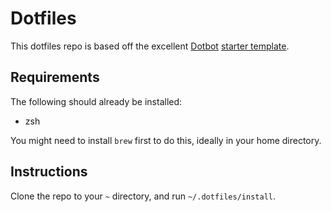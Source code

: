 # Dotfiles

This dotfiles repo is based off the excellent [Dotbot][dotbot] [starter template][dotfiles_template].

## Requirements

The following should already be installed:

- zsh

You might need to install `brew` first to do this, ideally in your home directory.

## Instructions

Clone the repo to your `~` directory, and run `~/.dotfiles/install`.

[dotbot]: https://github.com/anishathalye/dotbot
[dotfiles_template]: https://github.com/anishathalye/dotfiles_template
